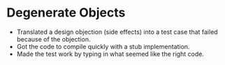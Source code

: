 # Degenerate Objects
- Translated a design objection (side effects) into a test case that failed because of the objection.
- Got the code to compile quickly with a stub implementation.
- Made the test work by typing in what seemed like the right code.
